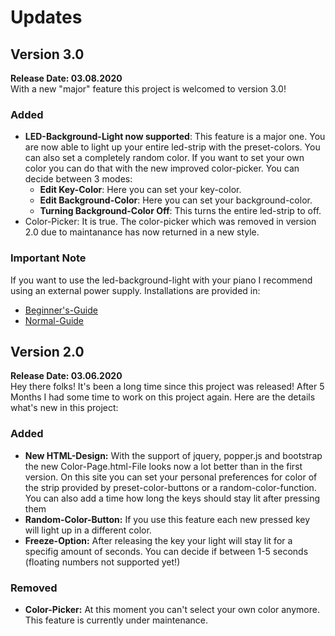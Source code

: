 # Updates
## Version 3.0
**Release Date: 03.08.2020**  
With a new "major" feature this project is welcomed to version 3.0!

### Added
- **LED-Background-Light now supported**: This feature is a major one. You are now able to light up your entire led-strip with the preset-colors. You can also set a completely random color. If you want to set your own color you can do that with the new improved color-picker. You can decide between 3 modes: 
    - **Edit Key-Color**: Here you can set your key-color.
    - **Edit Background-Color**: Here you can set your background-color.
    - **Turning Background-Color Off**: This turns the entire led-strip to off.
- Color-Picker: It is true. The color-picker which was removed in version 2.0 due to maintanance has now returned in a new style.
 
### Important Note
If you want to use the led-background-light with your piano I recommend using an external power supply. Installations are provided in:
- [Beginner's-Guide](BEGINNERS.md#led-background-light)
- [Normal-Guide](../README.md#led-background-light)

## Version 2.0
**Release Date: 03.06.2020**  
Hey there folks! It's been a long time since this project was released! After 5 Months I had some time to work on this project again. Here are the details what's new in this project:

### Added
- **New HTML-Design:** With the support of jquery, popper.js and bootstrap the new Color-Page.html-File looks now a lot better than in the first version. On this site you can set your personal preferences for color of the strip provided by preset-color-buttons or a random-color-function. You can also add a time how long the keys should stay lit after pressing them 
- **Random-Color-Button:** If you use this feature each new pressed key will light up in a different color. 
- **Freeze-Option:** After releasing the key your light will stay lit for a specifig amount of seconds. You can decide if between 1-5 seconds (floating numbers not supported yet!)

### Removed
- **Color-Picker:** At this moment you can't select your own color anymore. This feature is currently under maintenance.